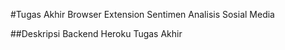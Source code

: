 #Tugas Akhir Browser Extension Sentimen Analisis Sosial Media

##Deskripsi
Backend Heroku Tugas Akhir
